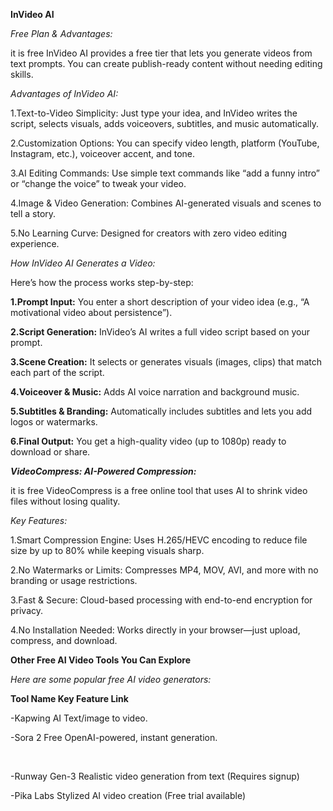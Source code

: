 **InVideo AI**



*Free Plan \& Advantages:*



it is free InVideo AI provides a free tier that lets you generate videos from text prompts. You can create publish-ready content without needing editing skills.



*Advantages of InVideo AI:*



1.Text-to-Video Simplicity: Just type your idea, and InVideo writes the script, selects visuals, adds voiceovers, subtitles, and music automatically.



2.Customization Options: You can specify video length, platform (YouTube, Instagram, etc.), voiceover accent, and tone.



3.AI Editing Commands: Use simple text commands like “add a funny intro” or “change the voice” to tweak your video.



4.Image \& Video Generation: Combines AI-generated visuals and scenes to tell a story.



5.No Learning Curve: Designed for creators with zero video editing experience.





*How InVideo AI Generates a Video:*



Here’s how the process works step-by-step:



**1.Prompt Input:** You enter a short description of your video idea (e.g., “A motivational video about persistence”).



**2.Script Generation:** InVideo’s AI writes a full video script based on your prompt.



**3.Scene Creation:** It selects or generates visuals (images, clips) that match each part of the script.



**4.Voiceover \& Music:** Adds AI voice narration and background music.



**5.Subtitles \& Branding:** Automatically includes subtitles and lets you add logos or watermarks.



**6.Final Output:** You get a high-quality video (up to 1080p) ready to download or share.







***VideoCompress: AI-Powered Compression:***





it is free VideoCompress is a free online tool that uses AI to shrink video files without losing quality.



*Key Features:*



1.Smart Compression Engine: Uses H.265/HEVC encoding to reduce file size by up to 80% while keeping visuals sharp.



2.No Watermarks or Limits: Compresses MP4, MOV, AVI, and more with no branding or usage restrictions.



3.Fast \& Secure: Cloud-based processing with end-to-end encryption for privacy.



4.No Installation Needed: Works directly in your browser—just upload, compress, and download.





**Other Free AI Video Tools You Can Explore**





*Here are some popular free AI video generators:*



**Tool Name	Key Feature	                      Link**



-Kapwing AI	Text/image to video.



-Sora 2 Free	OpenAI-powered, instant generation.

&nbsp;	

-Runway Gen-3	Realistic video generation from text	(Requires signup)



-Pika Labs	Stylized AI video creation	     (Free trial available)


